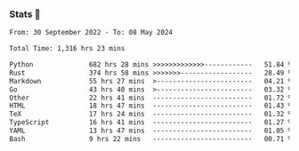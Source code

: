 ### Stats 👋
<!--START_SECTION:waka-->

```txt
From: 30 September 2022 - To: 08 May 2024

Total Time: 1,316 hrs 23 mins

Python              682 hrs 28 mins >>>>>>>>>>>>>------------   51.84 %
Rust                374 hrs 58 mins >>>>>>>------------------   28.49 %
Markdown            55 hrs 27 mins  >------------------------   04.21 %
Go                  43 hrs 40 mins  >------------------------   03.32 %
Other               22 hrs 41 mins  -------------------------   01.72 %
HTML                18 hrs 47 mins  -------------------------   01.43 %
TeX                 17 hrs 24 mins  -------------------------   01.32 %
TypeScript          16 hrs 41 mins  -------------------------   01.27 %
YAML                13 hrs 47 mins  -------------------------   01.05 %
Bash                9 hrs 22 mins   -------------------------   00.71 %
```

<!--END_SECTION:waka-->

<!--
**buhaytza2005/buhaytza2005** is a ✨ _special_ ✨ repository because its `README.md` (this file) appears on your GitHub profile.

Here are some ideas to get you started:

- 🔭 I’m currently working on ...
- 🌱 I’m currently learning ...
- 👯 I’m looking to collaborate on ...
- 🤔 I’m looking for help with ...
- 💬 Ask me about ...
- 📫 How to reach me: ...
- 😄 Pronouns: ...
- ⚡ Fun fact: ...
-->


